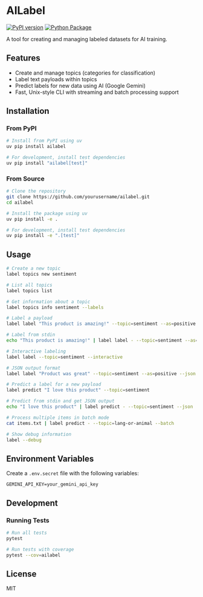 # AILabel

[![PyPI version](https://badge.fury.io/py/ailabel.svg)](https://badge.fury.io/py/ailabel)
[![Python Package](https://github.com/yourusername/ailabel/actions/workflows/python-package.yml/badge.svg)](https://github.com/yourusername/ailabel/actions/workflows/python-package.yml)

A tool for creating and managing labeled datasets for AI training.

## Features

- Create and manage topics (categories for classification)
- Label text payloads within topics
- Predict labels for new data using AI (Google Gemini)
- Fast, Unix-style CLI with streaming and batch processing support

## Installation

### From PyPI

```bash
# Install from PyPI using uv
uv pip install ailabel

# For development, install test dependencies
uv pip install "ailabel[test]"
```

### From Source

```bash
# Clone the repository
git clone https://github.com/yourusername/ailabel.git
cd ailabel

# Install the package using uv
uv pip install -e .

# For development, install test dependencies
uv pip install -e ".[test]"
```

## Usage

```bash
# Create a new topic
label topics new sentiment

# List all topics
label topics list

# Get information about a topic
label topics info sentiment --labels

# Label a payload
label label "This product is amazing!" --topic=sentiment --as=positive

# Label from stdin
echo "This product is amazing!" | label label - --topic=sentiment --as=positive

# Interactive labeling
label label --topic=sentiment --interactive

# JSON output format
label label "Product was great" --topic=sentiment --as=positive --json

# Predict a label for a new payload
label predict "I love this product" --topic=sentiment

# Predict from stdin and get JSON output
echo "I love this product" | label predict - --topic=sentiment --json

# Process multiple items in batch mode
cat items.txt | label predict - --topic=lang-or-animal --batch

# Show debug information
label --debug
```

## Environment Variables

Create a `.env.secret` file with the following variables:

```
GEMINI_API_KEY=your_gemini_api_key
```

## Development

### Running Tests

```bash
# Run all tests
pytest

# Run tests with coverage
pytest --cov=ailabel
```

## License

MIT 